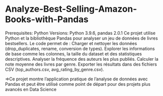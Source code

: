 # Analyze-Best-Selling-Amazon-Books-with-Pandas
Prerequisites: Python Versions: Python 3.9.6, pandas 2.0.1
Ce projet utilise Python et la bibliothèque Pandas pour analyser un jeu de données de livres bestsellers. Le code permet de :
Charger et nettoyer les données (drop_duplicates, rename, conversion de types).
Explorer les informations de base comme les colonnes, la taille du dataset et des statistiques descriptives.
Analyser la fréquence des auteurs les plus publiés.
Calculer la note moyenne des livres par genre.
Exporter les résultats dans des fichiers CSV (top_authors.csv, avg_rating_by_genre.csv).

=>Ce projet montre l’application pratique de l’analyse de données avec Pandas et peut être utilisé comme point de départ pour des projets plus avancés en Data Science
